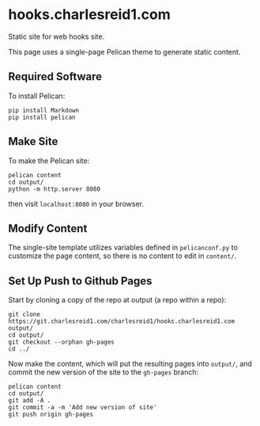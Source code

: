 # hooks.charlesreid1.com

Static site for web hooks site.

This page uses a single-page Pelican theme to generate static content. 

## Required Software

To install Pelican:

```
pip install Markdown
pip install pelican
```

## Make Site

To make the Pelican site:

```
pelican content
cd output/
python -m http.server 8080
```

then visit `localhost:8080` in your browser.

## Modify Content

The single-site template utilizes variables defined in `pelicanconf.py` 
to customize the page content, so there is no content to edit in `content/`.

## Set Up Push to Github Pages

Start by cloning a copy of the repo at output (a repo within a repo):

```
git clone https://git.charlesreid1.com/charlesreid1/hooks.charlesreid1.com output/
cd output/
git checkout --orphan gh-pages
cd ../
```

Now make the content, which will put the resulting pages into `output/`,
and commit the new version of the site to the `gh-pages` branch:

```
pelican content
cd output/
git add -A .
git commit -a -m 'Add new version of site'
git push origin gh-pages
```

